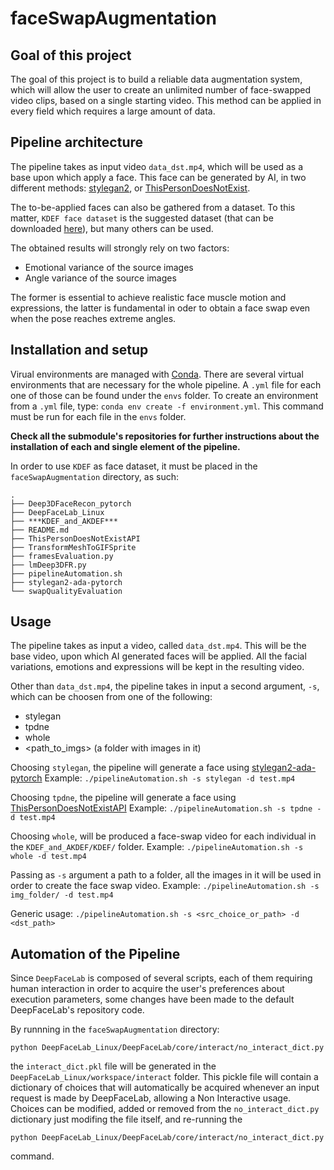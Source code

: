 # faceSwapAugmentation
## Goal of this project
The goal of this project is to build a reliable data augmentation system,
which will allow the user to create an unlimited number of face-swapped video clips, based on
a single starting video.
This method can be applied in every field which requires a large
amount of data.

## Pipeline architecture
The pipeline takes as input video `data_dst.mp4`, which will be used as
a base upon which apply a face. This face can be generated by AI, in
two different methods: [stylegan2](https://github.com/NVlabs/stylegan2-ada-pytorch/), or [ThisPersonDoesNotExist](https://this-person-does-not-exist.com/it).

The to-be-applied faces can also be gathered from a dataset. To this
matter, `KDEF face dataset` is the suggested dataset (that can be downloaded [here](https://www.kdef.se/home/aboutKDEF.html)), but many others can be used.

The obtained results will strongly rely on two factors:
- Emotional variance of the source images
- Angle variance of the source images

The former is essential to achieve realistic face muscle motion and
expressions, the latter is fundamental in oder to obtain a face swap
even when the pose reaches extreme angles.

## Installation and setup
Virual environments are managed with 
[Conda](https://docs.conda.io/projects/conda/en/latest/user-guide/install/).
There are several virtual environments that are necessary for the
whole pipeline. A `.yml` file for each one of those can be found under the
`envs` folder.
To create an environment from a `.yml` file, type:
`conda env create -f environment.yml`. This command must be run for
each file in the `envs` folder.

**Check all the submodule's repositories for further instructions
about the installation of each and single element of the pipeline.**

In order to use `KDEF` as face dataset, it must be placed in the
`faceSwapAugmentation` directory, as such:
```
.
├── Deep3DFaceRecon_pytorch
├── DeepFaceLab_Linux
├── ***KDEF_and_AKDEF***
├── README.md
├── ThisPersonDoesNotExistAPI
├── TransformMeshToGIFSprite
├── framesEvaluation.py
├── lmDeep3DFR.py
├── pipelineAutomation.sh
├── stylegan2-ada-pytorch
└── swapQualityEvaluation

```
## Usage

The pipeline takes as input a video, called `data_dst.mp4`. This will
be the base video, upon which AI generated faces will be applied. All
the facial variations, emotions and expressions will be kept in the
resulting video. 

Other than `data_dst.mp4`, the pipeline takes in
input a second argument, `-s`, which can be choosen from one of the
following:
- stylegan
- tpdne
- whole
- <path_to_imgs> (a folder with images in it)

Choosing `stylegan`, the pipeline will generate a face using
[stylegan2-ada-pytorch](https://github.com/NVlabs/stylegan2-ada-pytorch/)
Example:
`./pipelineAutomation.sh -s stylegan -d test.mp4`

Choosing `tpdne`, the pipeline will generate a face using
[ThisPersonDoesNotExistAPI](https://github.com/David-Lor/ThisPersonDoesNotExistAPI)
Example:
`./pipelineAutomation.sh -s tpdne -d test.mp4`

Choosing `whole`, will be produced a face-swap video for each
individual in the `KDEF_and_AKDEF/KDEF/` folder.
Example:
`./pipelineAutomation.sh -s whole -d test.mp4`

Passing as `-s` argument a path to a folder, all the images in it will
be used in order to create the face swap video.
Example:
`./pipelineAutomation.sh -s img_folder/ -d test.mp4`

Generic usage:
`./pipelineAutomation.sh -s <src_choice_or_path> -d <dst_path>`

## Automation of the Pipeline

Since `DeepFaceLab` is composed of several scripts, each of them
requiring human interaction in order to acquire the user's preferences about execution
parameters, some changes have been made to the default
DeepFaceLab's repository code.

By runnning in the `faceSwapAugmentation` directory:
```
python DeepFaceLab_Linux/DeepFaceLab/core/interact/no_interact_dict.py
```
the `interact_dict.pkl` file will be generated in the
`DeepFaceLab_Linux/workspace/interact` folder. This pickle file will
contain a dictionary of choices that will automatically be acquired
whenever an input request is made by DeepFaceLab, allowing a Non
Interactive usage. Choices can be modified, added or removed from the
`no_interact_dict.py` dictionary just modifing the file itself, and
re-running the 
```
python DeepFaceLab_Linux/DeepFaceLab/core/interact/no_interact_dict.py
```
command.
